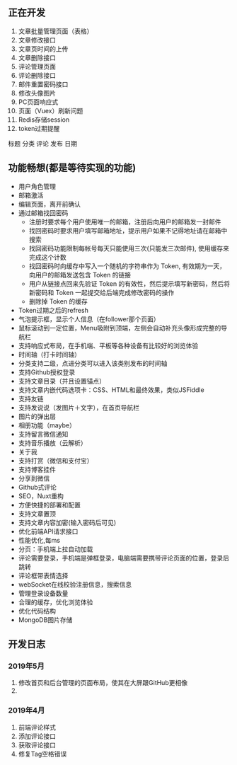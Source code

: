 ## 正在开发

1. 文章批量管理页面（表格）
2. 文章修改接口
3. 文章页时间的上传
4. 文章删除接口
5. 评论管理页面
6. 评论删除接口
7. 邮件重置密码接口
8. 修改头像图片
9. PC页面响应式
10. 页面（Vuex）刷新问题
11. Redis存储session
12. token过期提醒



标题  分类   评论   发布  日期



## 功能畅想(都是等待实现的功能)

- 用户角色管理
- 邮箱激活
- 编辑页面，离开前确认
- 通过邮箱找回密码
  - 注册时要求每个用户使用唯一的邮箱，注册后向用户的邮箱发一封邮件
  - 找回密码时要求用户填写邮箱地址，提示用户如果不记得地址请在邮箱中搜索
  - 找回密码功能限制每帐号每天只能使用三次(只能发三次邮件), 使用缓存来完成这个计数
  - 找回密码时向缓存中写入一个随机的字符串作为 Token, 有效期为一天，向用户的邮箱发送包含 Token 的链接
  - 用户从链接点回来先验证 Token 的有效性，然后提示填写新密码，然后将新密码和 Token 一起提交给后端完成修改密码的操作
  - 删除掉 Token 的缓存
- Token过期之后的refresh
- 气泡提示框，显示个人信息（在follower那个页面）
- 鼠标滚动到一定位置，Menu吸附到顶端，左侧会自动补充头像形成完整的导航栏
- 支持响应式布局，在手机端、平板等各种设备有比较好的浏览体验
- 时间轴（打卡时间轴）
- 分类支持二级，点进分类可以进入该类别发布的时间轴
- 支持Github授权登录
- 支持文章目录（并且设置锚点）
- 支持文章内嵌代码选项卡：CSS、HTML和最终效果，类似JSFiddle
- 支持友链
- 支持发说说（发图片＋文字），在首页导航栏
- 图片的弹出层
- 相册功能（maybe）
- 支持留言微信通知
- 支持音乐播放（云解析）
- 关于我
- 支持打赏（微信和支付宝）
- 支持博客挂件
- 分享到微信
- Github式评论
- SEO，Nuxt重构
- 方便快捷的部署和配置
- 支持文章置顶
- 支持文章内容加密(输入密码后可见)
- 优化前端API请求接口
- 性能优化,每ms
- 分页：手机端上拉自动加载
- 评论需要登录，手机端是弹框登录，电脑端需要携带评论页面的位置，登录后跳转
- 评论框带表情选择
- webSocket在线校验注册信息，搜索信息
- 管理登录设备数量
- 合理的缓存，优化浏览体验
- 优化代码结构
- MongoDB图片存储





## 开发日志



### 2019年5月

1. 修改首页和后台管理的页面布局，使其在大屏跟GitHub更相像
2. 





### 2019年4月

1. 前端评论样式
2. 添加评论接口
3. 获取评论接口
4. 修复Tag空格错误
